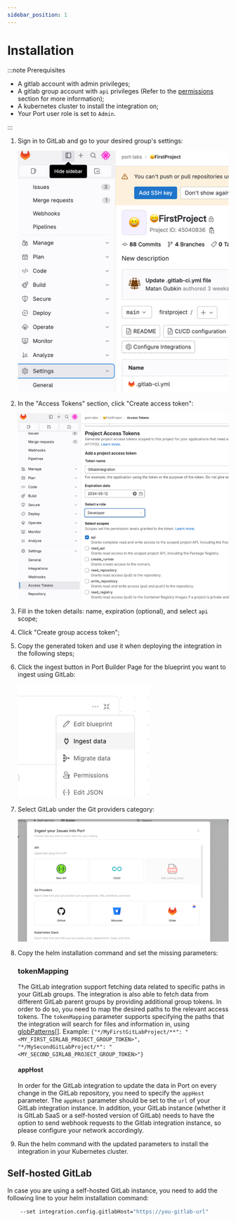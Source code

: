 ```yaml
---
sidebar_position: 1
---
```


# Installation

:::note Prerequisites

- A gitlab account with admin privileges;
- A gitlab group account with `api` privileges (Refer to the [permissions](./gitlab.md#permissions) section for more information);
- A kubernetes cluster to install the integration on;
- Your Port user role is set to `Admin`.

:::

1. Sign in to GitLab and go to your desired group's settings:

   ![GitLab group settings](../../../../../static/img/integrations/gitlab/GitLabGroupSettings.png)

2. In the "Access Tokens" section, click "Create access token":

   ![GitLab group access tokens](../../../../../static/img/integrations/gitlab/GitLabGroupAccessTokens.png)

3. Fill in the token details: name, expiration (optional), and select `api` scope;
4. Click "Create group access token";
5. Copy the generated token and use it when deploying the integration in the following steps;
6. Click the ingest button in Port Builder Page for the blueprint you want to ingest using GitLab:

   ![DevPortal Builder ingest button](../../../../../static/img/integrations/gitlab/DevPortalBuilderIngestButton.png)

7. Select GitLab under the Git providers category:

   ![DevPortal Builder GitLab option](../../../../../static/img/integrations/gitlab/DevPortalBuilderGitLabOption.png)

8. Copy the helm installation command and set the missing parameters:

   ### tokenMapping

   The GitLab integration support fetching data related to specific paths in your GitLab groups. The integration is also able to fetch data from different GitLab parent groups by providing additional group tokens. In order to do so, you need to map the desired paths to the relevant access tokens.
   The `tokenMapping` parameter supports specifying the paths that the integration will search for files and information in, using [globPatterns](https://www.malikbrowne.com/blog/a-beginners-guide-glob-patterns)[].
   Example: `{"*/MyFirstGitLabProject/**": "<MY_FIRST_GIRLAB_PROJECT_GROUP_TOKEN>", "*/MySecondGitLabProject/*": "<MY_SECOND_GIRLAB_PROJECT_GROUP_TOKEN>"}`

   #### appHost

   In order for the GitLab integration to update the data in Port on every change in the GitLab repository, you need to specify the `appHost` parameter.
   The `appHost` parameter should be set to the `url` of your GitLab integration instance. In addition, your GitLab instance (whether it is GItLab SaaS or a self-hosted version of GitLab) needs to have the option to send webhook requests to the Gitlab integration instance, so please configure your network accordingly.

9. Run the helm command with the updated parameters to install the integration in your Kubernetes cluster.

## Self-hosted GitLab

In case you are using a self-hosted GitLab instance, you need to add the following line to your helm installation command:

```bash
	--set integration.config.gitlabHost="https://you-gitlab-url"
```

